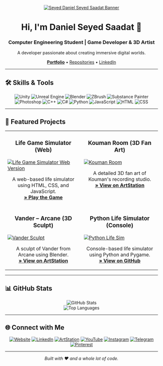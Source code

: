 <div align="center">
  <a href="https://danielseyedsaadat.com/" target="_blank">
    <img src="https://placehold.co/1200x300/1a1a1a/9b1c31/png?text=Seyed+Daniel+Seyed+Saadat" alt="Seyed Daniel Seyed Saadat Banner" />
  </a>
  <h1>Hi, I'm Daniel Seyed Saadat 👋</h1>
  <h3>Computer Engineering Student | Game Developer & 3D Artist</h3>
  <p>A developer passionate about creating immersive digital worlds.</p>
  <p>
    <a href="https://danielseyedsaadat.com/projects-details.html"><strong>Portfolio</strong></a> •
    <a href="https://github.com/danielSeSa?tab=repositories">Repositories</a> •
    <a href="https://www.linkedin.com/in/seyed-daniel-seyed-saadat-566b38308/">LinkedIn</a>
  </p>
</div>

---

## 🛠️ Skills & Tools

<p align="center">
  <!-- Game Engines -->
  <img src="https://img.shields.io/badge/Unity-100000?style=for-the-badge&logo=unity&logoColor=white" alt="Unity"/>
  <img src="https://img.shields.io/badge/Unreal%20Engine-313131?style=for-the-badge&logo=unrealengine&logoColor=white" alt="Unreal Engine"/>
  <!-- 3D & Design -->
  <img src="https://img.shields.io/badge/Blender-E87D03?style=for-the-badge&logo=blender&logoColor=white" alt="Blender"/>
  <img src="https://img.shields.io/badge/ZBrush-4D4D4D?style=for-the-badge&logo=zbrush&logoColor=white" alt="ZBrush"/>
  <img src="https://img.shields.io/badge/Substance%20Painter-ED2A5A?style=for-the-badge&logo=adobe-substance-3d-painter&logoColor=white" alt="Substance Painter"/>
  <img src="https://img.shields.io/badge/Photoshop-31A8FF?style=for-the-badge&logo=adobe-photoshop&logoColor=white" alt="Photoshop"/>
  <!-- Programming -->
  <img src="https://img.shields.io/badge/C++-00599C?style=for-the-badge&logo=cplusplus&logoColor=white" alt="C++"/>
  <img src="https://img.shields.io/badge/C%23-239120?style=for-the-badge&logo=c-sharp&logoColor=white" alt="C#"/>
  <img src="https://img.shields.io/badge/Python-3776AB?style=for-the-badge&logo=python&logoColor=white" alt="Python"/>
  <img src="https://img.shields.io/badge/JavaScript-F7DF1E?style=for-the-badge&logo=javascript&logoColor=black" alt="JavaScript"/>
  <!-- Web -->
  <img src="https://img.shields.io/badge/HTML5-E34F26?style=for-the-badge&logo=html5&logoColor=white" alt="HTML"/>
  <img src="https://img.shields.io/badge/CSS3-1572B6?style=for-the-badge&logo=css3&logoColor=white" alt="CSS"/>
</p>

---

## 🚀 Featured Projects

<table width="100%">
<tr>
<td width="50%" valign="top">
  <h3 align="center">Life Game Simulator (Web)</h3>
  <a href="https://github.com/danielSeSa/Life-Game-Simulator" target="_blank">
    <img src="https://placehold.co/400x200/4a5568/ffffff?text=Life+Simulator+Web" alt="Life Game Simulator Web Version">
  </a>
  <p align="center">
    A web-based life simulator using HTML, CSS, and JavaScript.
    <br/>
    <a href="https://danielseyedsaadat.com/Life_Simulator_Game/"><strong>» Play the Game</strong></a>
  </p>
</td>
<td width="50%" valign="top">
  <h3 align="center">Kouman Room (3D Fan Art)</h3>
  <a href="https://www.artstation.com/artwork/8B5P6G" target="_blank">
    <img src="https://cdna.artstation.com/p/assets/images/images/072/115/104/large/seyed-daniel-seyed-saadat-kouman-seyed-daniel-seyed-saadat.jpg?1706611267" alt="Kouman Room">
  </a>
  <p align="center">
    A detailed 3D fan art of Kouman's recording studio.
    <br/>
    <a href="https://www.artstation.com/artwork/8B5P6G"><strong>» View on ArtStation</strong></a>
  </p>
</td>
</tr>

<tr>
<td width="50%" valign="top">
  <h3 align="center">Vander – Arcane (3D Sculpt)</h3>
  <a href="https://www.artstation.com/artwork/wrNNz6" target="_blank">
    <img src="https://cdnb.artstation.com/p/assets/images/images/067/824/531/large/seyed-daniel-seyed-saadat-vander-arcane-seyed-daniel-seyed-saadat.jpg?1696282860" alt="Vander Sculpt">
  </a>
  <p align="center">
    A sculpt of Vander from Arcane using Blender.
    <br/>
    <a href="https://www.artstation.com/artwork/wrNNz6"><strong>» View on ArtStation</strong></a>
  </p>
</td>
<td width="50%" valign="top">
  <h3 align="center">Python Life Simulator (Console)</h3>
  <a href="https://github.com/danielSeSa/Python-Life-Simulator_Game" target="_blank">
    <img src="https://placehold.co/400x200/3182ce/ffffff?text=Python+Life+Sim" alt="Python Life Sim">
  </a>
  <p align="center">
    Console-based life simulator using Python and Pygame.
    <br/>
    <a href="https://github.com/danielSeSa/Python-Life-Simulator_Game"><strong>» View on GitHub</strong></a>
  </p>
</td>
</tr>
</table>

---

## 📊 GitHub Stats

<p align="center">
  <img src="https://github-readme-stats.vercel.app/api?username=danielSeSa&show_icons=true&theme=dark&hide_border=true&bg_color=1a1a1a&icon_color=9b1c31&title_color=9b1c31&text_color=ffffff" alt="GitHub Stats"/>
  <br/>
  <img src="https://github-readme-stats.vercel.app/api/top-langs/?username=danielSeSa&layout=compact&theme=dark&hide_border=true&bg_color=1a1a1a&icon_color=9b1c31&title_color=9b1c31&text_color=ffffff" alt="Top Languages"/>
</p>

---

## 🌐 Connect with Me

<p align="center">
  <a href="https://danielseyedsaadat.com/"><img src="https://img.shields.io/badge/Website-9b1c31?style=for-the-badge&logo=About.me&logoColor=white" alt="Website"/></a>
  <a href="https://www.linkedin.com/in/seyed-daniel-seyed-saadat-566b38308"><img src="https://img.shields.io/badge/LinkedIn-0077B5?style=for-the-badge&logo=linkedin&logoColor=white" alt="LinkedIn"/></a>
  <a href="https://www.artstation.com/daniel_seyed_saadat"><img src="https://img.shields.io/badge/ArtStation-13AFF0?style=for-the-badge&logo=artstation&logoColor=white" alt="ArtStation"/></a>
  <a href="https://www.youtube.com/channel/UCVlh0CqcTl98Vm35w4XIp5Q"><img src="https://img.shields.io/badge/YouTube-FF0000?style=for-the-badge&logo=youtube&logoColor=white" alt="YouTube"/></a>
  <a href="https://www.instagram.com/daniel.__.ss/"><img src="https://img.shields.io/badge/Instagram-E4405F?style=for-the-badge&logo=instagram&logoColor=white" alt="Instagram"/></a>
  <a href="https://t.me/GameprojectD"><img src="https://img.shields.io/badge/Telegram-2CA5E0?style=for-the-badge&logo=telegram&logoColor=white" alt="Telegram"/></a>
  <a href="https://www.pinterest.com/danielseyedsaadat7/"><img src="https://img.shields.io/badge/Pinterest-BD081C?style=for-the-badge&logo=pinterest&logoColor=white" alt="Pinterest"/></a>
</p>

---

<div align="center">
  <em>Built with ❤️ and a whole lot of code.</em>
</div>
